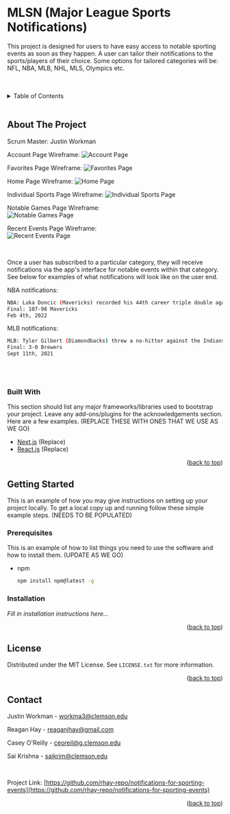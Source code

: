 <div id="top"></div>

# MLSN (Major League Sports Notifications)
  
This project is designed for users to have easy access to notable sporting events as soon as they happen. A user can tailor their notifications to the sports/players of their choice. Some options for tailored categories will be: NFL, NBA, MLB, NHL, MLS, Olympics etc.
<br />
<br />
<br />

</div>



<!-- TABLE OF CONTENTS -->
<details>
  <summary>Table of Contents</summary>
  <ol>
    <li>
      <a href="#about-the-project">About The Project</a>
      <ul>
        <li><a href="#built-with">Built With</a></li>
      </ul>
    </li>
    <li>
      <a href="#getting-started">Getting Started</a>
      <ul>
        <li><a href="#prerequisites">Prerequisites</a></li>
        <li><a href="#installation">Installation</a></li>
      </ul>
    </li>
    <li><a href="#license">License</a></li>
    <li><a href="#contact">Contact</a></li>
  </ol>
</details>
<br />

<!-- ABOUT THE PROJECT -->
## About The Project

Scrum Master: Justin Workman


Account Page Wireframe:
![Account Page](Wireframes/AccountPageWireframe.png)

Favorites Page Wireframe:
![Favorites Page](Wireframes/FavoritesPageWireframe.png)

Home Page Wireframe: 
![Home Page](Wireframes/HomePageWireframe.png)

Individual Sports Page Wireframe:
![Individual Sports Page](Wireframes/IndivSportsWireframe.png)

Notable Games Page Wireframe: <br />
![Notable Games Page](Wireframes/NotableGamesWireframe.png)

Recent Events Page Wireframe: <br />
![Recent Events Page](Wireframes/RecentEventsWireframe.png)

<br />

Once a user has subscribed to a particular category, they will receive notifications via the app's interface for notable events within that category. See below for examples of what notifications will look like on the user end. 

NBA notifications:
```bash
NBA: Luka Doncic (Mavericks) recorded his 44th career triple double against the 76ers.
Final: 107-98 Mavericks
Feb 4th, 2022
```
MLB notifications:
```bash
MLB: Tyler Gilbert (Diamondbacks) threw a no-hitter against the Indians.
Final: 3-0 Brewers
Sept 11th, 2021
```
<br />
<br />

### Built With

This section should list any major frameworks/libraries used to bootstrap your project. Leave any add-ons/plugins for the acknowledgements section. Here are a few examples. (REPLACE THESE WITH ONES THAT WE USE AS WE GO)

* [Next.js](https://nextjs.org/) (Replace)
* [React.js](https://reactjs.org/) (Replace)

<p align="right">(<a href="#top">back to top</a>)</p>



<!-- GETTING STARTED -->
## Getting Started

This is an example of how you may give instructions on setting up your project locally.
To get a local copy up and running follow these simple example steps. (NEEDS TO BE POPULATED)

### Prerequisites

This is an example of how to list things you need to use the software and how to install them. (UPDATE AS WE GO)
* npm
  ```sh
  npm install npm@latest -g
  ```

### Installation

_Fill in installation instructions here..._


<p align="right">(<a href="#top">back to top</a>)</p>


<!-- LICENSE -->
## License

Distributed under the MIT License. See `LICENSE.txt` for more information.

<p align="right">(<a href="#top">back to top</a>)</p>


<!-- CONTACT -->
## Contact

Justin Workman - workma3@clemson.edu 

Reagan Hay - reaganjhay@gmail.com

Casey O'Reilly - ceoreil@g.clemson.edu

Sai Krishna - saikrim@clemson.edu

<br />

Project Link: [https://github.com/rhay-repo/notifications-for-sporting-events](https://github.com/rhay-repo/notifications-for-sporting-events)

<p align="right">(<a href="#top">back to top</a>)</p>
